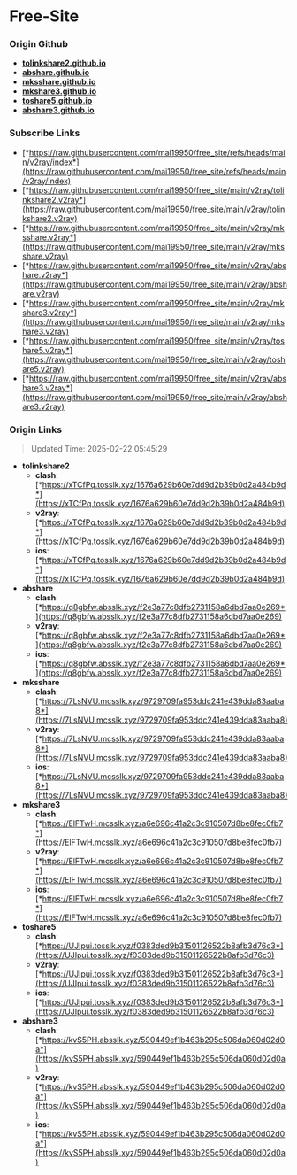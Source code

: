 # Free-Site

### Origin Github

- [**tolinkshare2.github.io**](https://github.com/tolinkshare2/tolinkshare2.github.io)
- [**abshare.github.io**](https://github.com/abshare/abshare.github.io)
- [**mksshare.github.io**](https://github.com/mksshare/mksshare.github.io)
- [**mkshare3.github.io**](https://github.com/mkshare3/mkshare3.github.io)
- [**toshare5.github.io**](https://github.com/toshare5/toshare5.github.io)
- [**abshare3.github.io**](https://github.com/abshare3/abshare3.github.io)

### Subscribe Links

- [*https://raw.githubusercontent.com/mai19950/free_site/refs/heads/main/v2ray/index*](https://raw.githubusercontent.com/mai19950/free_site/refs/heads/main/v2ray/index)
- [*https://raw.githubusercontent.com/mai19950/free_site/main/v2ray/tolinkshare2.v2ray*](https://raw.githubusercontent.com/mai19950/free_site/main/v2ray/tolinkshare2.v2ray)
- [*https://raw.githubusercontent.com/mai19950/free_site/main/v2ray/mksshare.v2ray*](https://raw.githubusercontent.com/mai19950/free_site/main/v2ray/mksshare.v2ray)
- [*https://raw.githubusercontent.com/mai19950/free_site/main/v2ray/abshare.v2ray*](https://raw.githubusercontent.com/mai19950/free_site/main/v2ray/abshare.v2ray)
- [*https://raw.githubusercontent.com/mai19950/free_site/main/v2ray/mkshare3.v2ray*](https://raw.githubusercontent.com/mai19950/free_site/main/v2ray/mkshare3.v2ray)
- [*https://raw.githubusercontent.com/mai19950/free_site/main/v2ray/toshare5.v2ray*](https://raw.githubusercontent.com/mai19950/free_site/main/v2ray/toshare5.v2ray)
- [*https://raw.githubusercontent.com/mai19950/free_site/main/v2ray/abshare3.v2ray*](https://raw.githubusercontent.com/mai19950/free_site/main/v2ray/abshare3.v2ray)

### Origin Links

> Updated Time: 2025-02-22 05:45:29

- **tolinkshare2**
  - **clash**: [*https://xTCfPq.tosslk.xyz/1676a629b60e7dd9d2b39b0d2a484b9d*](https://xTCfPq.tosslk.xyz/1676a629b60e7dd9d2b39b0d2a484b9d)
  - **v2ray**: [*https://xTCfPq.tosslk.xyz/1676a629b60e7dd9d2b39b0d2a484b9d*](https://xTCfPq.tosslk.xyz/1676a629b60e7dd9d2b39b0d2a484b9d)
  - **ios**: [*https://xTCfPq.tosslk.xyz/1676a629b60e7dd9d2b39b0d2a484b9d*](https://xTCfPq.tosslk.xyz/1676a629b60e7dd9d2b39b0d2a484b9d)
- **abshare**
  - **clash**: [*https://q8gbfw.absslk.xyz/f2e3a77c8dfb2731158a6dbd7aa0e269*](https://q8gbfw.absslk.xyz/f2e3a77c8dfb2731158a6dbd7aa0e269)
  - **v2ray**: [*https://q8gbfw.absslk.xyz/f2e3a77c8dfb2731158a6dbd7aa0e269*](https://q8gbfw.absslk.xyz/f2e3a77c8dfb2731158a6dbd7aa0e269)
  - **ios**: [*https://q8gbfw.absslk.xyz/f2e3a77c8dfb2731158a6dbd7aa0e269*](https://q8gbfw.absslk.xyz/f2e3a77c8dfb2731158a6dbd7aa0e269)
- **mksshare**
  - **clash**: [*https://7LsNVU.mcsslk.xyz/9729709fa953ddc241e439dda83aaba8*](https://7LsNVU.mcsslk.xyz/9729709fa953ddc241e439dda83aaba8)
  - **v2ray**: [*https://7LsNVU.mcsslk.xyz/9729709fa953ddc241e439dda83aaba8*](https://7LsNVU.mcsslk.xyz/9729709fa953ddc241e439dda83aaba8)
  - **ios**: [*https://7LsNVU.mcsslk.xyz/9729709fa953ddc241e439dda83aaba8*](https://7LsNVU.mcsslk.xyz/9729709fa953ddc241e439dda83aaba8)
- **mkshare3**
  - **clash**: [*https://ElFTwH.mcsslk.xyz/a6e696c41a2c3c910507d8be8fec0fb7*](https://ElFTwH.mcsslk.xyz/a6e696c41a2c3c910507d8be8fec0fb7)
  - **v2ray**: [*https://ElFTwH.mcsslk.xyz/a6e696c41a2c3c910507d8be8fec0fb7*](https://ElFTwH.mcsslk.xyz/a6e696c41a2c3c910507d8be8fec0fb7)
  - **ios**: [*https://ElFTwH.mcsslk.xyz/a6e696c41a2c3c910507d8be8fec0fb7*](https://ElFTwH.mcsslk.xyz/a6e696c41a2c3c910507d8be8fec0fb7)
- **toshare5**
  - **clash**: [*https://UJIpui.tosslk.xyz/f0383ded9b31501126522b8afb3d76c3*](https://UJIpui.tosslk.xyz/f0383ded9b31501126522b8afb3d76c3)
  - **v2ray**: [*https://UJIpui.tosslk.xyz/f0383ded9b31501126522b8afb3d76c3*](https://UJIpui.tosslk.xyz/f0383ded9b31501126522b8afb3d76c3)
  - **ios**: [*https://UJIpui.tosslk.xyz/f0383ded9b31501126522b8afb3d76c3*](https://UJIpui.tosslk.xyz/f0383ded9b31501126522b8afb3d76c3)
- **abshare3**
  - **clash**: [*https://kvS5PH.absslk.xyz/590449ef1b463b295c506da060d02d0a*](https://kvS5PH.absslk.xyz/590449ef1b463b295c506da060d02d0a)
  - **v2ray**: [*https://kvS5PH.absslk.xyz/590449ef1b463b295c506da060d02d0a*](https://kvS5PH.absslk.xyz/590449ef1b463b295c506da060d02d0a)
  - **ios**: [*https://kvS5PH.absslk.xyz/590449ef1b463b295c506da060d02d0a*](https://kvS5PH.absslk.xyz/590449ef1b463b295c506da060d02d0a)
